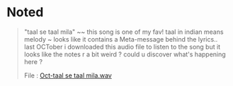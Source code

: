# Noted

> "taal se taal mila" ~~ this song is one of my fav! taal in indian means melody ~ looks like it contains a Meta-message behind the lyrics.. <br>
last OCTober i downloaded this audio file to listen to the song but it looks like the notes r a bit weird ?
could u discover what's happening here ?
>
> File : [Oct-taal se taal mila.wav]()
